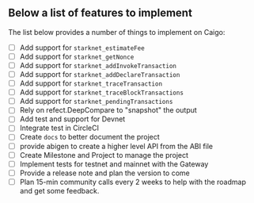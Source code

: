## Below a list of features to implement

The list below provides a number of things to implement on Caigo:

- [ ] Add support for `starknet_estimateFee`
- [ ] Add support for `starknet_getNonce`
- [ ] Add support for `starknet_addInvokeTransaction`
- [ ] Add support for `starknet_addDeclareTransaction`
- [ ] Add support for `starknet_traceTransaction`
- [ ] Add support for `starknet_traceBlockTransactions`
- [ ] Add support for `starknet_pendingTransactions`
- [ ] Rely on refect.DeepCompare to "snapshot" the output
- [ ] Add test and support for Devnet
- [ ] Integrate test in CircleCI
- [ ] Create `docs` to better document the project
- [ ] provide abigen to create a higher level API from the ABI file
- [ ] Create Milestone and Project to manage the project
- [ ] Implement tests for testnet and mainnet with the Gateway
- [ ] Provide a release note and plan the version to come
- [ ] Plan 15-min community calls every 2 weeks to help with the roadmap and
  get some feedback.
